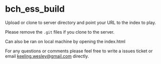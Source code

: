 # bch_ess_build

Upload or clone to server directory and point your URL to the index to play. 

Please remove the `.git` files if you clone to the server.

Can also be ran on local machine by opening the index.html

For any questions or comments please feel free to write a issues ticket or email keeling.wesley@gmail.com directly. 
